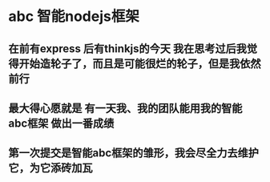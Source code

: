 # abc 智能nodejs框架

## 在前有express 后有thinkjs的今天 我在思考过后我觉得开始造轮子了，而且是可能很烂的轮子，但是我依然前行

## 最大得心愿就是 有一天我、我的团队能用我的智能abc框架 做出一番成绩

## 第一次提交是智能abc框架的雏形，我会尽全力去维护它，为它添砖加瓦
